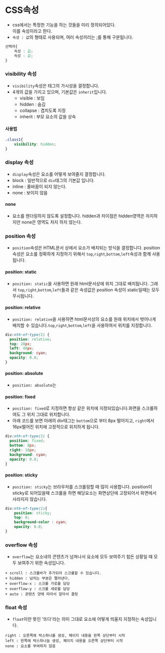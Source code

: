 # CSS속성
+ css에서는 특정한 기능을 하는 것들을 미리 정의되어있다.<br>
이를 속성이라고 한다.<br>
+ `속성 : 값`의 형태로 사용되며, 여러 속성끼리는 ;를 통해 구분됩니다.
```css
선택자{
    속성 : 값;
    속성 : 값;
}
```
### visibility 속성
+ `visibility`속성은 태그의 가시성을 결정합니다.
+ 4개의 값을 가지고 있으며, 기본값은 `inherit`입니다.
    + visible : 보임
    + hidden : 숨김
    + collapse : 겹치도록 지정
    + inherit : 부모 요소의 값을 상속

#### 사용법
```css
.class1{
    visibility: hidden;
}
```
### display 속성
+ `display`속성은 요소를 어떻게 보여줄지 결정합니다.
+ block : 일반적으로 `div`태그의 기본값 입니다.
+ inline : 줄바꿈이 되지 않는다.
+ none : 보이지 않음

#### none
+ 요소를 렌더링하지 않도록 설정합니다. hidden과 차이점은 hidden영역은 차지하지만 none은 영역도 차지 하지 않는다.

### position 속성
+ `position`속성은 HTML문서 상에서 요소가 배치되는 방식을 결정합니다.
position속성은 요소를 정확하게 지정하기 위해서 `top`,`right`,`bottom`,`left`속성과 함께 사용됩니다.
#### position: static
+ `position: static`을 사용하면 원래 html문서상에 위치 그대로 배치됩니다.
그래서 `top`,`right`,`bottom`,`left`들과 같은 속성값은 position 속성이 static일때는 모두 무시됩니다.
#### position: relative
+ `position: relative`을 사용하면 html문서상의 요소를 원래 위치에서 벗어나게 배치할 수 있습니다.`top`,`right`,`bottom`,`left`을 사용하여서 위치를 지정합니다.
```css
div:nth-of-type(2) {
  position: relative;
  top: 28px;
  left: 48px;
  background: cyan;
  opacity: 0.8;
}
```
#### position: absolute
+ `position: absolute`는 
#### position: fixed
+ `position: fixed`로 지정하면 항상 같은 위치에 지정되있습니다.화면을 스크롤하여도 그 위치 그대로 위치합니다.
+ 아래 코드를 보면 아래의 div태그는 `bottom`으로 부터 8px 떨어지고, `right`에서 16px떨어진 위치에 고정적으로 위치하게 됩니다.
```css
div:nth-of-type(2) {
  position: fixed;
  bottom: 8px;
  right: 16px;
  background: cyan;
  opacity: 0.8;
}
```
#### position: sticky
+ `position: sticky`는 브라우저를 스크롤링할 때 많이 사용합니다.
position이 sticky로 되어있을때 스크롤을 하면 해당요소는 화면상단에 고정되어서 
화면에서 사라지지 않습니다.
```css
div:nth-of-type(2){
    position: sticky;
    top: 0;
    background-color : cyan;
    opacity: 0.8;
}
```
### overflow 속성
+ `overflow`는 요소내의 콘텐츠가 넘쳐나서 요소에 모두 보여주기 힘든 상황일 때 모두 보여주기 위한 속성입니다.
```
+ scroll : 스크롤바가 추가되어 스크롤할 수 있습니다.
+ hidden : 넘치는 부분은 짤라낸다.
+ overflow-x : 스크롤 가로를 담당
+ overflow-y : 스크롤 세로를 담당
+ auto : 콘텐츠 양에 따라서 알아서 결정
```
### float 속성
+ `float`이란 뜻인 '뜨다'라는 의미 그대로 요소에 어떻게 띄울지 지정하는 속성입니다.
```
right : 오른쪽에 박스하나를 생성, 페이지 내용을 왼쪽 상단부터 시작
left : 왼쪽에 박스하나늘 생성, 페이지 내용을 오른쪽 상단부터 시작
none : 요소를 부여하지 않음
```
